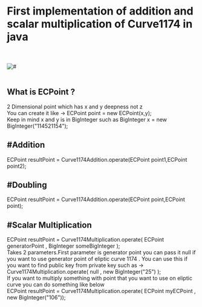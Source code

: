 # First implementation of addition and scalar multiplication of Curve1174 in java
<br><br>
![#](https://www.johndcook.com/curve1174_plot.svg)<br><br>
<h2>What is ECPoint ?</h2>
2 Dimensional point which has x and y deepness not z<br>
You can create it like ->
ECPoint point = new ECPoint(x,y);<br>
Keep in mind x and y is in BigInteger such as BigInteger x = new BigInteger("114521154");
<h2>#Addition</h2>
ECPoint resultPoint = Curve1174Addition.operate(ECPoint point1,ECPoint point2);<br>
<h2>#Doubling</h2>
ECPoint resultPoint = Curve1174Addition.operate(ECPoint point,ECPoint point);
<h2>#Scalar Multiplication</h2>
ECPoint resultPoint = Curve1174Multiplication.operate( ECPoint generatorPoint , BigInteger someBigInteger );<br>
Takes 2 parameters.First parameter is generator point you can pass it null if you want to use generator point of eliptic curve 1174 . You can use this if you want to find public key from private key such as -> Curve1174Multiplication.operate( null , new BigInteger("25") );<br>
If you want to multiply something with point that you want to use on eliptic curve you can do something like below<br>
ECPoint resultPoint = Curve1174Multiplication.operate( ECPoint myECPoint , new BigInteger("106"));
